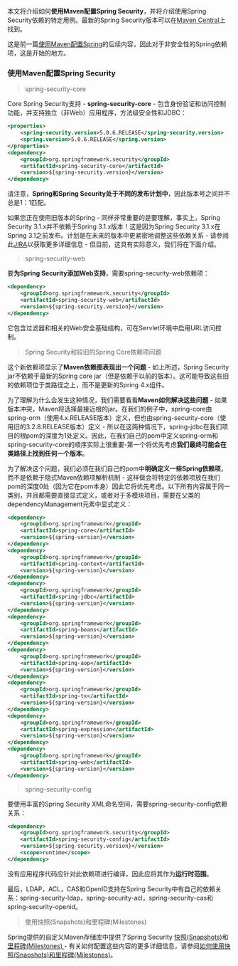 本文将介绍如何**使用Maven配置Spring Security**，并将介绍使用Spring Security依赖的特定用例。最新的Spring Security版本可以在[Maven Central](http://search.maven.org/#search|ga|1|g%3A%22org.springframework.security%22)上找到。

这是前一篇[使用Maven配置Spring](https://www.springall.com.cn/java/shi_yong_maven_pei_zhi_spring.html)的后续内容，因此对于非安全性的Spring依赖项，这是开始的地方。

### 使用Maven配置Spring Security

> spring-security-core

Core Spring Security支持 - **spring-security-core** - 包含身份验证和访问控制功能，并支持独立（非Web）应用程序，方法级安全性和JDBC：

```xml
<properties>
    <spring-security.version>5.0.6.RELEASE</spring-security.version>
    <spring.version>5.0.6.RELEASE</spring.version>
</properties>
<dependency>
    <groupId>org.springframework.security</groupId>
    <artifactId>spring-security-core</artifactId>
    <version>${spring-security.version}</version>
</dependency>
```

请注意，**Spring和Spring Security处于不同的发布计划中**，因此版本号之间并不总是1：1匹配。

如果您正在使用旧版本的Spring - 同样非常重要的是要理解，事实上，Spring Security 3.1.x并不依赖于Spring 3.1.x版本！这是因为Spring Security 3.1.x在Spring 3.1之前发布。计划是在未来的版本中更紧密地调整这些依赖关系 - 请参阅此[JIRA](https://jira.springsource.org/browse/SEC-2123)以获取更多详细信息 - 但目前，这具有实际意义，我们将在下面介绍。

> spring-security-web

要**为Spring Security添加Web支持**，需要spring-security-web依赖项：

```xml
<dependency>
    <groupId>org.springframework.security</groupId>
    <artifactId>spring-security-web</artifactId>
    <version>${spring-security.version}</version>
</dependency>
```

它包含过滤器和相关的Web安全基础结构，可在Servlet环境中启用URL访问控制。

> Spring Security和较旧的Spring Core依赖项问题

这个新依赖项显示了**Maven依赖图表现出一个问题** - 如上所述，Spring Security jar不依赖于最新的Spring core jar（但是依赖于以前的版本）。这可能导致这些旧的依赖项位于类路径之上，而不是更新的Spring 4.x组件。

为了理解为什么会发生这种情况，我们需要看看**Maven如何解决这些问题** - 如果版本冲突，Maven将选择最接近根的jar。在我们的例子中，spring-core由spring-orm（使用4.x.RELEASE版本）定义，但也由spring-security-core（使用旧的3.2.8.RELEASE版本）定义 - 所以在这两种情况下，spring-jdbc在我们项目的根pom的深度为1处定义。因此，在我们自己的pom中定义spring-orm和spring-security-core的顺序实际上很重要-第一个将优先考虑**我们最终可能会在类路径上找到任何一个版本**。

为了解决这个问题，我们必须在我们自己的pom中**明确定义一些Spring依赖项**，而不是依赖于隐式Maven依赖项解析机制 - 这样做会将特定的依赖项放在我们pom的深度0处（因为它在pom本身）因此它将优先考虑。以下所有内容属于同一类别，并且都需要直接显式定义，或者对于多模块项目，需要在父类的dependencyManagement元素中显式定义：

```xml
<dependency>
    <groupId>org.springframework</groupId>
    <artifactId>spring-core</artifactId>
    <version>${spring-version}</version>
</dependency>
<dependency>
    <groupId>org.springframework</groupId>
    <artifactId>spring-context</artifactId>
    <version>${spring-version}</version>
</dependency>
<dependency>
    <groupId>org.springframework</groupId>
    <artifactId>spring-jdbc</artifactId>
    <version>${spring-version}</version>
</dependency>
<dependency>
    <groupId>org.springframework</groupId>
    <artifactId>spring-beans</artifactId>
    <version>${spring-version}</version>
</dependency>
<dependency>
    <groupId>org.springframework</groupId>
    <artifactId>spring-aop</artifactId>
    <version>${spring-version}</version>
</dependency>
<dependency>
    <groupId>org.springframework</groupId>
    <artifactId>spring-tx</artifactId>
    <version>${spring-version}</version>
</dependency>
<dependency>
    <groupId>org.springframework</groupId>
    <artifactId>spring-expression</artifactId>
    <version>${spring-version}</version>
</dependency>
<dependency>
    <groupId>org.springframework</groupId>
    <artifactId>spring-web</artifactId>
    <version>${spring-version}</version>
</dependency>
```

> spring-security-config

要使用丰富的Spring Security XML命名空间，需要spring-security-config依赖关系：

```xml
<dependency>
    <groupId>org.springframework.security</groupId>
    <artifactId>spring-security-config</artifactId>
    <version>${spring-security.version}</version>
    <scope>runtime</scope>
</dependency>
```

没有应用程序代码应针对此依赖项进行编译，因此应将其作为**运行时范围**。

最后，LDAP，ACL，CAS和OpenID支持在Spring Security中有自己的依赖关系：spring-security-ldap，spring-security-acl，spring-security-cas和spring-security-openid。

> 使用快照(Snapshots)和里程碑(Milestones)

Spring提供的自定义Maven存储库中提供了Spring Security [快照(Snapshots)](http://maven.springframework.org/snapshot/org/springframework/security/)和[里程碑(Milestones) ](http://maven.springframework.org/milestone/org/springframework/security/)- 有关如何配置这些内容的更多详细信息，请参阅[如何使用快照(Snapshots)和里程碑(Milestones)](http://www.baeldung.com/spring-with-maven#milestones)。
